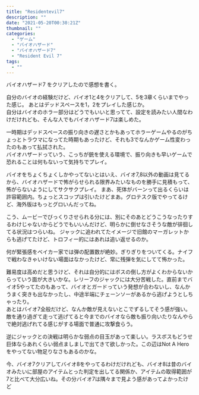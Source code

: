 ```yaml
---
title: "Residentevil7"
description: ""
date: "2021-05-20T00:30:21Z"
thumbnail: ""
categories:
  - "ゲーム"
  - "バイオハザード"
  - "バイオハザード7"
  - "Resident Evil 7"
tags:
  - ""
---
```

バイオハザード7 をクリアしたので感想を書く。
<!--more-->

自分のバイオの経験だけど、バイオ1と4をクリアして、5を3章くらいまでやった感じ。
あとはデッドスペースを1，2をプレイした感じか。<br>
自分はバイオのホラー部分はどうでもいいと思ってて、設定を読みたい人間なわけだけれども、そんな人でもバイオハザード7は楽しめた。<br>

一時期はデッドスペースの振り向きの遅さとかもあってホラーゲームやるのがちょっとトラウマになってた時期もあったけど、それも3でなんかゲーム性変わったのもあって払拭された。<br>
バイオハザードっていう、こっちが銃を使える環境で、振り向きも早いゲームで恐れることは何もないって気持ちでプレイ。

バイオをちょくちょくしかやってないとはいえ、バイオ7,8以外の動画は見てるから、バイオハザードで怖がらせられる限界みたいなものを勝手に見積もって、怖がらないようにしてサクサクプレイ。
まあ、死体がバーンって出るくらいは許容範囲内。ちょっとスコップは引いたけどまあ。グロテスク版でやってるけど、海外版はもっとグロいんだってね。

こう、ムービーでびっくりさせられる分には、別にそのあとどうこうなったりするわけじゃないからどうでもいいんだけど、明らかに倒せなさそうな敵が徘徊してる状況はつらいね。
ジャックに追われてたイメージで旧館のマーガレットからも逃げてたけど、トロフィー的にはあれは追い返せるのか。

何が緊張感をベイカー家では弾の配置数が絶妙。ぎりぎりをついてくる。ナイフで戦わなきゃいけない場面はなかったけど、常に残弾を気にしてて怖かった。

難易度は高めだと思うけど、それは自分的にはボスの倒し方がよくわからないからっていう面が大きいかな。レリーフのジャックには大分苦戦した。直前までバイオ5やってたのもあって、バイオとガードっていう発想が合わないし、なんかうまく突きも出なかったし、中途半端にチェーンソーがあるから逃げようとしちゃったり。<br>
あとはバイオ7全般だけど、なんか敵が見えないとこでずるしてそう感が強い。敵を通り過ぎて走って逃げてると今までのバイオなら敵も振り向いたりなんやらで絶対逃げれてる感じがする場面で普通に攻撃食らう。

逆にジャックとの決戦は明らかな弱点の目玉があって楽しい。ラスボスもどうせ巨体ならあれくらい弱点ましましで出てきて欲しかった。この辺はNot A Hero をやってない物足りなさもあるのかな。

今、バイオ7クリアしてバイオ8をやってるわけだけれども、バイオ8は昔のバイオみたいに部屋のアイテムとった判定を出してる関係か、アイテムの取得範囲が7と比べて大分広いね。その分バイオ7は隅々まで見よう感があってよかったけど
